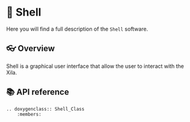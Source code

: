 # 🐚 Shell

Here you will find a full description of the `Shell` software.

## 👓 Overview

Shell is a graphical user interface that allow the user to interact with the Xila.

## 📚 API reference

```{eval-rst}
.. doxygenclass:: Shell_Class
    :members:
```